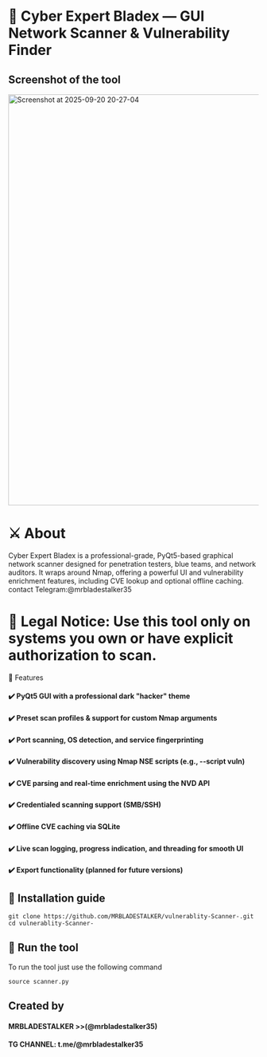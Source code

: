 # 📡 Cyber Expert Bladex — GUI Network Scanner & Vulnerability Finder

## Screenshot of the tool
<img width="1203" height="825" alt="Screenshot at 2025-09-20 20-27-04" src="https://github.com/user-attachments/assets/55c68a9d-9ac6-45ad-b0f2-deedef78499f" />




# ⚔️ About
Cyber Expert Bladex is a professional-grade, PyQt5-based graphical network scanner designed for penetration testers, blue teams, and network auditors. It wraps around Nmap, offering a powerful UI and vulnerability enrichment features, including CVE lookup and optional offline caching. contact Telegram:@mrbladestalker35
# 🚨 Legal Notice: Use this tool only on systems you own or have explicit authorization to scan.
🧰 Features

#### ✔️ PyQt5 GUI with a professional dark "hacker" theme

#### ✔️ Preset scan profiles & support for custom Nmap arguments

#### ✔️ Port scanning, OS detection, and service fingerprinting

#### ✔️ Vulnerability discovery using Nmap NSE scripts (e.g., --script vuln)

#### ✔️ CVE parsing and real-time enrichment using the NVD API

#### ✔️ Credentialed scanning support (SMB/SSH)

#### ✔️ Offline CVE caching via SQLite

#### ✔️ Live scan logging, progress indication, and threading for smooth UI

#### ✔️ Export functionality (planned for future versions)

## 🚀 Installation guide
```
git clone https://github.com/MRBLADESTALKER/vulnerablity-Scanner-.git
cd vulnerablity-Scanner-
```
## 🚀 Run the tool

To run the tool just use the following command

```
source scanner.py
```
## Created by
#### MRBLADESTALKER >>(@mrbladestalker35)
#### TG CHANNEL: t.me/@mrbladestalker35
